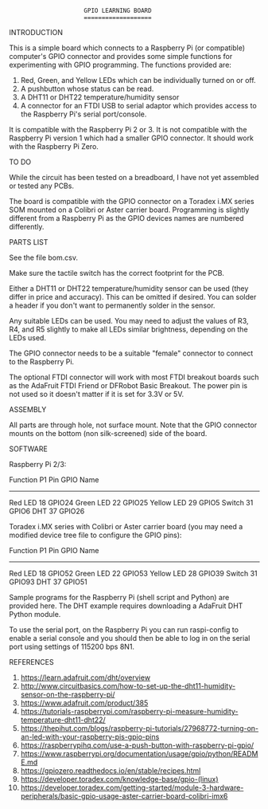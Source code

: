                          GPIO LEARNING BOARD
                         ===================

INTRODUCTION

This is a simple board which connects to a Raspberry Pi (or
compatible) computer's GPIO connector and provides some simple
functions for experimenting with GPIO programming. The functions
provided are:

1. Red, Green, and Yellow LEDs which can be individually turned on or off.
2. A pushbutton whose status can be read.
3. A DHT11 or DHT22 temperature/humidity sensor
4. A connector for an FTDI USB to serial adaptor which provides access
   to the Raspberry Pi's serial port/console.

It is compatible with the Raspberry Pi 2 or 3. It is not compatible
with the Raspberry Pi version 1 which had a smaller GPIO connector.
It should work with the Raspberry Pi Zero.

TO DO

While the circuit has been tested on a breadboard, I have not yet
assembled or tested any PCBs.

The board is compatible with the GPIO connector on a Toradex i.MX
series SOM mounted on a Colibri or Aster carrier board. Programming is
slightly different from a Raspberry Pi as the GPIO devices names are
numbered differently.

PARTS LIST

See the file bom.csv.

Make sure the tactile switch has the correct footprint for the PCB.

Either a DHT11 or DHT22 temperature/humidity sensor can be used (they
differ in price and accuracy). This can be omitted if desired. You can
solder a header if you don't want to permanently solder in the sensor.

Any suitable LEDs can be used. You may need to adjust the values of
R3, R4, and R5 slightly to make all LEDs similar brightness, depending
on the LEDs used.

The GPIO connector needs to be a suitable "female" connector to
connect to the Raspberry Pi.

The optional FTDI connector will work with most FTDI breakout boards
such as the AdaFruit FTDI Friend or DFRobot Basic Breakout. The power
pin is not used so it doesn't matter if it is set for 3.3V or 5V.

ASSEMBLY

All parts are through hole, not surface mount. Note that the GPIO
connector mounts on the bottom (non silk-screened) side of the board.

SOFTWARE

Raspberry Pi 2/3:

Function    P1 Pin  GPIO Name
----------  ------  ---------
Red LED       18    GPIO24
Green LED     22    GPIO25
Yellow LED    29    GPIO5
Switch        31    GPIO6
DHT           37    GPIO26

Toradex i.MX series with Colibri or Aster carrier board (you may need
a modified device tree file to configure the GPIO pins):

Function    P1 Pin  GPIO Name
----------  ------  ---------
Red LED       18    GPIO52
Green LED     22    GPIO53
Yellow LED    28    GPIO39
Switch        31    GPIO93
DHT           37    GPIO51

Sample programs for the Raspberry Pi (shell script and Python) are
provided here. The DHT example requires downloading a AdaFruit DHT
Python module.

To use the serial port, on the Raspberry Pi you can run raspi-config
to enable a serial console and you should then be able to log in on
the serial port using settings of 115200 bps 8N1.

REFERENCES

1. https://learn.adafruit.com/dht/overview
2. http://www.circuitbasics.com/how-to-set-up-the-dht11-humidity-sensor-on-the-raspberry-pi/
3. https://www.adafruit.com/product/385
4. https://tutorials-raspberrypi.com/raspberry-pi-measure-humidity-temperature-dht11-dht22/
5. https://thepihut.com/blogs/raspberry-pi-tutorials/27968772-turning-on-an-led-with-your-raspberry-pis-gpio-pins
6. https://raspberrypihq.com/use-a-push-button-with-raspberry-pi-gpio/
7. https://www.raspberrypi.org/documentation/usage/gpio/python/README.md
8. https://gpiozero.readthedocs.io/en/stable/recipes.html
9. https://developer.toradex.com/knowledge-base/gpio-(linux)
10. https://developer.toradex.com/getting-started/module-3-hardware-peripherals/basic-gpio-usage-aster-carrier-board-colibri-imx6
